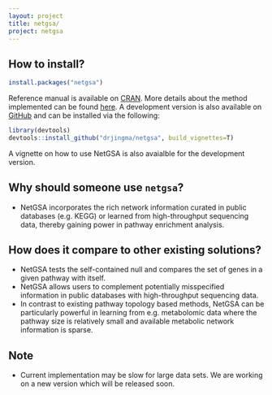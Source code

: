 ```yaml
---
layout: project
title: netgsa/
project: netgsa
---
```


How to install?
--------------
```r
install.packages("netgsa")
```
Reference manual is available on [CRAN](https://cran.r-project.org/web/packages/netgsa/index.html). More details about the method implemented can be found [here](http://drjingma.com/assets/pdfs/papers/2016-Ma-NetGSA.pdf). A development version is also available on [GitHub](https://github.com/drjingma/netgsa) and can be installed via the following:
```r
library(devtools)
devtools::install_github("drjingma/netgsa", build_vignettes=T)
```
A vignette on how to use NetGSA is also avaialble for the development version. 


Why should someone use `netgsa`?
------------------------------
 - NetGSA incorporates the rich network information curated in public databases (e.g. KEGG) or learned from high-throughput sequencing data, thereby gaining power in pathway enrichment analysis.

How does it compare to other existing solutions?
------------------------------------------------
 - NetGSA tests the self-contained null and compares the set of genes in a given pathway with itself. 
 - NetGSA allows users to complement potentially misspecified information in public databases with high-throughput sequencing data.
 - In contrast to existing pathway topology based methods, NetGSA can be particularly powerful in learning from e.g. metabolomic data where the pathway size is relatively small and available metabolic network information is sparse.  

Note
-----
 - Current implementation may be slow for large data sets. We are working on a new version which will be released soon.
